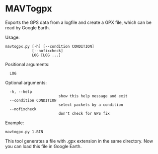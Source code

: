 # MAVTogpx
Exports the GPS data from a logfile and create a GPX file, which can be read by Google Earth.

Usage:
```
mavtogpx.py [-h] [--condition CONDITION]
            [--nofixcheck]
            LOG [LOG ...]
```
Positional arguments:
```
  LOG
```

Optional arguments:
```
  -h, --help
                        show this help message and exit
  --condition CONDITION
                        select packets by a condition
  --nofixcheck
                        don't check for GPS fix
```

Example:
```
mavtogpx.py 1.BIN

```

This tool generates a file with .gpx extension in the same directory. Now you can load this file in Google Earth.
